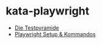 # kata-playwright

* [Die Testpyramide](./01_testing_pyramid.md)
* [Playwright Setup & Kommandos](./02_playwright_reference.md)
